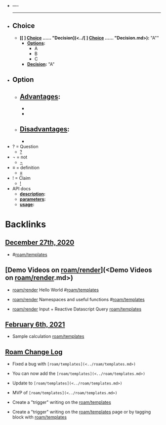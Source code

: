- —- 
    - ---
- ## Choice
    - **[[ ] [Choice](<../Choice.md>) ...... "Decision](<../[ ] [Choice](<../Choice.md>) ...... "Decision.md>):** "A""
        - **[Options](<../Options.md>):**
            - A
            - B
            - C
        - **[Decision](<../Decision.md>):** "A"
- ## Option
    - **[Advantages](<../Advantages.md>):**
        -  
        -  
        - 
    - **[Disadvantages](<../Disadvantages.md>):**
        -  
        -  
- ? = Question
    - [?]([Question](<../Question.md>))
- ¬ = not
    - [¬]([NOT](<../NOT.md>))
- ≡ = definition
    - [≡]([Definition](<../Definition.md>))
- ! = Claim
    - [!]([Claim](<../Claim.md>))
- API docs
    - **[description](<../description.md>):**
    - **[parameters](<../parameters.md>):**
    - **[usage](<../usage.md>):**

# Backlinks
## [December 27th, 2020](<December 27th, 2020.md>)
- #[roam/templates](<../roam/templates.md>)

## [Demo Videos on [roam/render](<../roam/render.md>)](<Demo Videos on [roam/render](<../roam/render.md>).md>)
- [roam/render](<../roam/render.md>) Hello World #[roam/templates](<../roam/templates.md>)

- [roam/render](<../roam/render.md>) Namespaces and useful functions #[roam/templates](<../roam/templates.md>)

- [roam/render](<../roam/render.md>) Input + Reactive Datascript Query [roam/templates](<../roam/templates.md>)

## [February 6th, 2021](<February 6th, 2021.md>)
- Sample calculation [roam/templates](<../roam/templates.md>)

## [Roam Change Log](<Roam Change Log.md>)
- Fixed a bug with `[roam/templates](<../roam/templates.md>)`

- You can now add the `[roam/templates](<../roam/templates.md>)`

- Update to `[roam/templates](<../roam/templates.md>)`

- MVP of `[roam/templates](<../roam/templates.md>)`

- Create a "trigger" writing on the [roam/templates](<../roam/templates.md>)

- Create a "trigger" writing on the [roam/templates](<../roam/templates.md>) page or by tagging block with [roam/templates](<../roam/templates.md>)

